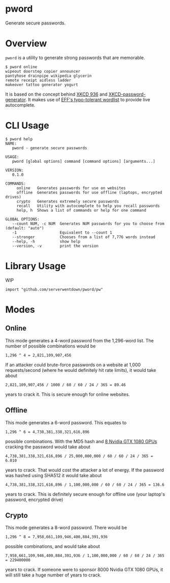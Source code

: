 
# pword

Generate secure passwords. 

# Overview

`pword` is a utility to generate strong passwords that are memorable. 

```
$ pword online
wipeout doorstep copier announcer
pantyhose drainpipe wikipedia glycerin
remote receipt aidless ladder
makeover tattoo generator yogurt
```

It is based on the concept behind [XKCD 936](https://xkcd.com/936/) and [XKCD-password-generator](https://github.com/redacted/XKCD-password-generator). It makes use of [EFF's typo-tolerant wordlist](https://www.eff.org/deeplinks/2016/07/new-wordlists-random-passphrases) to provide live autocomplete.

# CLI Usage

```
$ pword help
NAME:
   pword - generate secure passwords

USAGE:
   pword [global options] command [command options] [arguments...]

VERSION:
   0.1.0

COMMANDS:
     online   Generates passwords for use on websites
     offline  Generates passwords for use offline (laptops, encrypted drives)
     crypto   Generates extremely secure passwords
     recall   Utility with autocomplete to help you recall passwords
     help, h  Shows a list of commands or help for one command

GLOBAL OPTIONS:
   --count NUM, -c NUM  Generates NUM passwords for you to choose from (default: "auto")
   -1                   Equivalent to --count 1
   --stronger           Chooses from a list of 7,776 words instead
   --help, -h           show help
   --version, -v        print the version
```

# Library Usage

WIP

```
import "github.com/serverwentdown/pword/pw"
```

# Modes

## Online

This mode generates a 4-word password from the 1,296-word list. The number of possible combinations would be 

```
1,296 ^ 4 = 2,821,109,907,456
```

If an attacker could brute-force passwords on a website at 1,000 requests/second (where he would definitely hit rate limits), it would take about

```
2,821,109,907,456 / 1000 / 60 / 60 / 24 / 365 = 89.46
```

years to crack it. This is secure enough for online websites.  

## Offline

This mode generates a 6-word password. This equates to

```
1,296 ^ 6 = 4,738,381,338,321,616,896
```

possible combinations. With the MD5 hash and [8 Nvidia GTX 1080 GPUs](https://gist.github.com/epixoip/a83d38f412b4737e99bbef804a270c40) cracking the password would take about

```
4,738,381,338,321,616,896 / 25,000,000,000 / 60 / 60 / 24 / 365 = 6.010
```

years to crack. That would cost the attacker a lot of energy. If the password was hashed using SHA512 it would take about

```
4,738,381,338,321,616,896 / 1,100,000,000 / 60 / 60 / 24 / 365 = 136.6
```

years to crack. This is definitely secure enough for offline use (your laptop's password, encrypted drive)

## Crypto

This mode generates a 8-word password. There would be

```
1,296 ^ 8 = 7,958,661,109,946,400,884,391,936
```

possible combinations, and would take about

```
7,958,661,109,946,400,884,391,936 / 1,100,000,000 / 60 / 60 / 24 / 365 = 229400000
```

years to crack. If someone were to sponsor 8000 Nvidia GTX 1080 GPUs, it will still take a huge number of years to crack. 
